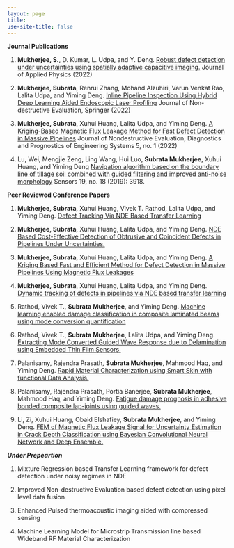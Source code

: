 ```yaml
---
layout: page
title: 
use-site-title: false
---
```


**Journal Publications**

1.  **Mukherjee, S.**, D. Kumar, L. Udpa, and Y. Deng. [Robust defect detection under uncertainties using spatially adaptive capacitive imaging.](https://aip.scitation.org/doi/full/10.1063/5.0088320) Journal of Applied Physics (2022)

2. **Mukherjee, Subrata**, Renrui Zhang, Mohand Alzuhiri, Varun Venkat Rao, Lalita Udpa, and Yiming Deng.  [Inline Pipeline Inspection Using Hybrid Deep Learning Aided Endoscopic Laser Profiling](https://link.springer.com/article/10.1007/s10921-022-00890-1) Journal of Non-destructive Evaluation, Springer (2022)

3. **Mukherjee, Subrata**, Xuhui Huang, Lalita Udpa, and Yiming Deng. [A Kriging-Based Magnetic Flux Leakage Method for Fast Defect Detection in Massive Pipelines](https://asmedigitalcollection.asme.org/nondestructive/article/5/1/011002/1109353/A-Kriging-Based-Magnetic-Flux-Leakage-Method-for) Journal of Nondestructive Evaluation, Diagnostics and Prognostics of Engineering Systems 5, no. 1 (2022)

4. Lu, Wei, Mengjie Zeng, Ling Wang, Hui Luo, **Subrata Mukherjee**, Xuhui Huang, and Yiming Deng [Navigation algorithm based on the boundary line of tillage soil combined with guided filtering and improved anti-noise morphology](https://www.mdpi.com/1424-8220/19/18/3918) Sensors 19, no. 18 (2019): 3918.

**Peer Reviewed Conference Papers**

1. **Mukherjee, Subrata**, Xuhui Huang, Vivek T. Rathod, Lalita Udpa, and Yiming Deng. [Defect Tracking Via NDE Based Transfer Learning](https://ieeexplore.ieee.org/abstract/document/9187034)

2. **Mukherjee, Subrata**, Xuhui Huang, Lalita Udpa, and Yiming Deng. [NDE Based Cost-Effective Detection of Obtrusive and Coincident Defects in Pipelines Under Uncertainties.](https://ieeexplore.ieee.org/abstract/document/8756365)

3. **Mukherjee, Subrata**, Xuhui Huang, Lalita Udpa, and Yiming Deng. [A Kriging Based Fast and Efficient Method for Defect Detection in Massive Pipelines Using Magnetic Flux Leakages](https://asmedigitalcollection.asme.org/IMECE/proceedings/IMECE2020/84669/V014T14A010/1099563)

4. **Mukherjee, Subrata**, Xuhui Huang, Lalita Udpa, and Yiming Deng. [Dynamic tracking of defects in pipelines via NDE based transfer learning](https://iastatedigitalpress.com/qnde/article/id/8667/print/)

5. Rathod, Vivek T., **Subrata Mukherjee**, and Yiming Deng. [Machine learning enabled damage classification in composite laminated beams using mode conversion quantification](https://www.spiedigitallibrary.org/conference-proceedings-of-spie/11380/113800B/Machine-learning-enabled-damage-classification-in-composite-laminated-beams-using/10.1117/12.2559677.full?SSO=1)

6. Rathod, Vivek T., **Subrata Mukherjee**, Lalita Udpa, and Yiming Deng. [Extracting Mode Converted Guided Wave Response due to Delamination using Embedded Thin Film Sensors.](https://ieeexplore.ieee.org/abstract/document/9187041)

7. Palanisamy, Rajendra Prasath, **Subrata Mukherjee**, Mahmood Haq, and Yiming Deng. [Rapid Material Characterization using Smart Skin with functional Data Analysis.](https://papers.phmsociety.org/index.php/phme/article/view/2884)

8. Palanisamy, Rajendra Prasath, Portia Banerjee, **Subrata Mukherjee**, Mahmood Haq, and Yiming Deng. [Fatigue damage prognosis in adhesive bonded composite lap-joints using guided waves.](https://ieeexplore.ieee.org/abstract/document/9187031)

9. Li, Zi, Xuhui Huang, Obaid Elshafiey, **Subrata Mukherjee**, and Yiming Deng. [FEM of Magnetic Flux Leakage Signal for Uncertainty Estimation in Crack Depth Classification using Bayesian Convolutional Neural Network and Deep Ensemble.](https://ieeexplore.ieee.org/abstract/document/9528403)


**_Under Prepeartion_**

1. Mixture Regression based Transfer Learning framework for defect detection under noisy regimes in NDE

2. Improved Non-destructive Evaluation based defect detection using pixel level data fusion

3. Enhanced Pulsed thermoacoustic imaging aided with compressed sensing 

4. Machine Learning Model for Microstrip Transmission line based Wideband RF Material Characterization


